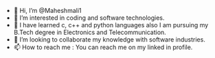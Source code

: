 - 👋 Hi, I’m @Maheshmali1
- 👀 I’m interested in coding and software technologies.
- 🌱 I have learned c, c++ and python languages also I am pursuing my B.Tech degree in Electronics and Telecommunication.
- 💞️ I’m looking to collaborate my knowledge with software industries.
- 📫 How to reach me : You can reach me on my linked in profile.

<!---
Maheshmali1/Maheshmali1 is a ✨ special ✨ repository because its `README.md` (this file) appears on your GitHub profile.
You can click the Preview link to take a look at your changes.
--->
